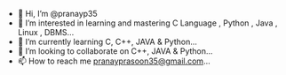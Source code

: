 - 👋 Hi, I’m @pranayp35
- 👀 I’m interested in learning and mastering C Language , Python , Java , Linux , DBMS...
- 🌱 I’m currently learning C, C++, JAVA & Python...
- 💞️ I’m looking to collaborate on C++, JAVA & Python...
- 📫 How to reach me pranayprasoon35@gmail.com...

<!---
pranayp35/pranayp35 is a ✨ special ✨ repository because its `README.md` (this file) appears on your GitHub profile.
You can click the Preview link to take a look at your changes.
--->
